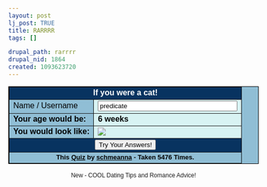 ```yaml
--- 
layout: post
lj_post: TRUE
title: RARRRR
tags: []

drupal_path: rarrrr
drupal_nid: 1864
created: 1093623720
---
```

<div align=center><form name="quizform" target="_new" action="http://www.kwiz.biz/showquiz.php?quizid=15155" method="post">
<table border=1 bordercolor=#000000 bgcolor="#90BED5" cellspacing=0 cellpadding=2>
<tr><td colspan=2 align=center bgcolor='083360'><a href='http://www.kwiz.biz/showquiz.php?quizid=15155' target='_new' style='text-decoration: none;'><font style='color : #ffffff; font-family : Arial, Helvetica, sans-serif;' color= '#ffffff'><b>If you were a cat!</b></a></font></td></tr>
<tr><td><font style='color : #000000; font-family : Arial, Helvetica, sans-serif;'>Name / Username </td><td bgcolor='#D8F3F3'><input type='text' name='in0' size='32' maxlength='64' value='predicate'></td></tr><tr><td><font style='color : #000000; font-family : Arial, Helvetica, sans-serif;'><b>Your age would be:</b> </td><td bgcolor='#D8F3F3'><font style='color : #000000; font-family : Arial, Helvetica, sans-serif;'><b>6 weeks</b></font></td></tr><tr><td><font style='color : #000000; font-family : Arial, Helvetica, sans-serif;'><b>You would look like:</b> </td><td bgcolor='#D8F3F3'><font style='color : #000000; font-family : Arial, Helvetica, sans-serif;'><b><img src="http://img.photobucket.com/albums/v66/dcathlin88/la4096-001.jpg"></b></font></td></tr><tr><td colspan=2 align=center bgcolor=#083360><input type="submit" name="submit" value="Try Your Answers!"></td></tr>
<tr><td colspan=2 align=center><font size=-1 style='color : #000000; font-family : Arial, Helvetica, sans-serif;'><B>This <A href="http://www.kwiz.biz/" style='color : #000000;'><font style='color : #000000;' color=black>Quiz</font></a> by <a href='http://www.kwiz.biz/userprofile.php?userid=24095'><font style='color : #000000;' color='#000000'>schmeanna</font></a> - Taken 5476 Times.<img src="http://images.kwiz.biz/kwizcount.gif" width="1" height="1" border=0>
</font></a></b></font></td></tr></table><font style='font-family : Arial, Helvetica, sans-serif; font-size: 9pt;'>New - COOL <A href='http://www.datingtips.ws/' style='text-decoration: none;'>Dating Tips</a> and Romance Advice!</font></div>
</form>
